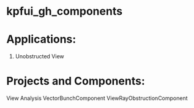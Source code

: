 # kpfui_gh_components

# Applications:
1. Unobstructed View

# Projects and Components:
View Analysis
  VectorBunchComponent
  ViewRayObstructionComponent
  
